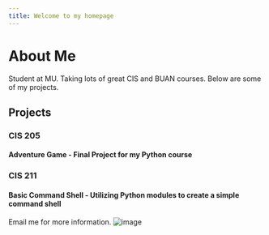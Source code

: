 ```yaml
---
title: Welcome to my homepage
---
```


# About Me
Student at MU. Taking lots of great CIS and BUAN courses. Below are some of my projects.

## Projects

### CIS 205
#### Adventure Game - Final Project for my Python course

### CIS 211
#### Basic Command Shell - Utilizing Python modules to create a simple command shell

Email me for more information.
![image](https://github.com/user-attachments/assets/c20100cf-6028-4eb5-8862-d873d861b65c)

